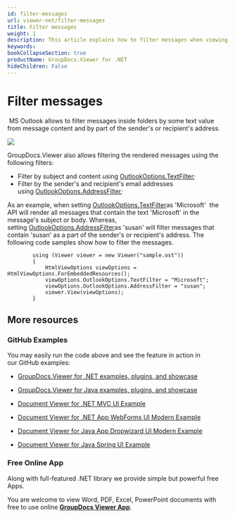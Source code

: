 ```yaml
---
id: filter-messages
url: viewer-net/filter-messages
title: Filter messages
weight: 1
description: This article explains how to filter messages when viewing Outlook Data Files with GroupDocs.Viewer within your .NET applications.
keywords: 
bookCollapseSection: true
productName: GroupDocs.Viewer for .NET
hideChildren: False
---
```


# Filter messages

 MS Outlook allows to filter messages inside folders by some text value from message content and by part of the sender's or recipient's address.

![](viewer-net/developer-guide/advanced-usage/viewing/view-options-by-document-type/rendering-outlook-data-files/filter-messages/85426203.png)

GroupDocs.Viewer also allows filtering the rendered messages using the following filters:

*   Filter by subject and content using [OutlookOptions.TextFilter](https://apireference.groupdocs.com/net/viewer/groupdocs.viewer.options/outlookoptions/properties/textfilter)*;*
*   Filter by the sender's and recipient's email addresses using [OutlookOptions.](https://apireference.groupdocs.com/net/viewer/groupdocs.viewer.options/outlookoptions/properties/addressfilter)[AddressFilter](https://apireference.groupdocs.com/net/viewer/groupdocs.viewer.options/outlookoptions/properties/addressfilter)*;*

As an example, when setting [OutlookOptions.TextFilter](https://apireference.groupdocs.com/net/viewer/groupdocs.viewer.options/outlookoptions/properties/textfilter)as 'Microsoft'  the API will render all messages that contain the text 'Microsoft' in the message's subject or body. Whereas, setting [OutlookOptions.](https://apireference.groupdocs.com/net/viewer/groupdocs.viewer.options/outlookoptions/properties/addressfilter)[AddressFilter](https://apireference.groupdocs.com/net/viewer/groupdocs.viewer.options/outlookoptions/properties/addressfilter)as 'susan' will filter messages that contain 'susan' as a part of the sender's or recipient's address. The following code samples show how to filter the messages.

            using (Viewer viewer = new Viewer("sample.ost"))
            {
                HtmlViewOptions viewOptions = HtmlViewOptions.ForEmbeddedResources();
                viewOptions.OutlookOptions.TextFilter = "Microsoft";
				viewOptions.OutlookOptions.AddressFilter = "susan";
                viewer.View(viewOptions);
            }

## More resources

### GitHub Examples

You may easily run the code above and see the feature in action in our GitHub examples:

*   [GroupDocs.Viewer for .NET examples, plugins, and showcase](https://github.com/groupdocs-viewer/GroupDocs.Viewer-for-.NET)
    
*   [GroupDocs.Viewer for Java examples, plugins, and showcase](https://github.com/groupdocs-viewer/GroupDocs.Viewer-for-Java)
    
*   [Document Viewer for .NET MVC UI Example](https://github.com/groupdocs-viewer/GroupDocs.Viewer-for-.NET-MVC) 
    
*   [Document Viewer for .NET App WebForms UI Modern Example](https://github.com/groupdocs-viewer/GroupDocs.Viewer-for-.NET-WebForms)
    
*   [Document Viewer for Java App Dropwizard UI Modern Example](https://github.com/groupdocs-viewer/GroupDocs.Viewer-for-Java-Dropwizard)
    
*   [Document Viewer for Java Spring UI Example](https://github.com/groupdocs-viewer/GroupDocs.Viewer-for-Java-Spring)
    

### Free Online App

Along with full-featured .NET library we provide simple but powerful free Apps.

You are welcome to view Word, PDF, Excel, PowerPoint documents with free to use online **[GroupDocs Viewer App](https://products.groupdocs.app/viewer)**.

